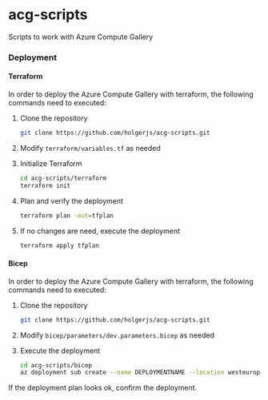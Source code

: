# acg-scripts
Scripts to work with Azure Compute Gallery

### Deployment

#### Terraform

In order to deploy the Azure Compute Gallery with terraform, the following commands need to executed:

1. Clone the repository

    ```bash
    git clone https://github.com/holgerjs/acg-scripts.git
    ```

2. Modify `terraform/variables.tf` as needed
3. Initialize Terraform
    
    ```bash
    cd acg-scripts/terraform
    terraform init
    ```
    
4. Plan and verify the deployment
    
    ```bash
    terraform plan -out=tfplan
    ```

5. If no changes are need, execute the deployment

    ```bash
    terraform apply tfplan
    ```

#### Bicep

In order to deploy the Azure Compute Gallery with terraform, the following commands need to executed:

1. Clone the repository

    ```bash
    git clone https://github.com/holgerjs/acg-scripts.git
    ```

2. Modify `bicep/parameters/dev.parameters.bicep` as needed
3. Execute the deployment
    
    ```bash
    cd acg-scripts/bicep
    az deployment sub create --name DEPLOYMENTNAME --location westeurope --template-file parameters/dev.parameters.bicep --confirm-with-what-if
    ```

  If the deployment plan looks ok, confirm the deployment.
